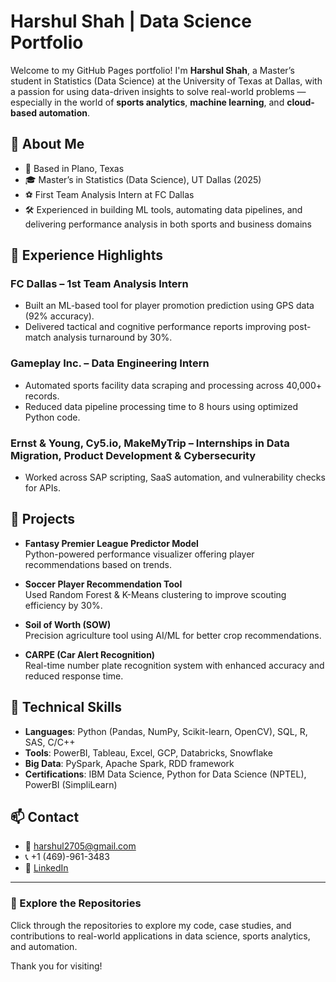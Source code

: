 # Harshul Shah | Data Science Portfolio

Welcome to my GitHub Pages portfolio! I'm **Harshul Shah**, a Master’s student in Statistics (Data Science) at the University of Texas at Dallas, with a passion for using data-driven insights to solve real-world problems — especially in the world of **sports analytics**, **machine learning**, and **cloud-based automation**.

## 📌 About Me

- 📍 Based in Plano, Texas
- 🎓 Master’s in Statistics (Data Science), UT Dallas (2025)
- ⚽️ First Team Analysis Intern at FC Dallas
- 🛠 Experienced in building ML tools, automating data pipelines, and delivering performance analysis in both sports and business domains

## 💼 Experience Highlights

### FC Dallas – 1st Team Analysis Intern
- Built an ML-based tool for player promotion prediction using GPS data (92% accuracy).
- Delivered tactical and cognitive performance reports improving post-match analysis turnaround by 30%.

### Gameplay Inc. – Data Engineering Intern
- Automated sports facility data scraping and processing across 40,000+ records.
- Reduced data pipeline processing time to 8 hours using optimized Python code.

### Ernst & Young, Cy5.io, MakeMyTrip – Internships in Data Migration, Product Development & Cybersecurity
- Worked across SAP scripting, SaaS automation, and vulnerability checks for APIs.

## 🧠 Projects

- **Fantasy Premier League Predictor Model**  
  Python-powered performance visualizer offering player recommendations based on trends.

- **Soccer Player Recommendation Tool**  
  Used Random Forest & K-Means clustering to improve scouting efficiency by 30%.

- **Soil of Worth (SOW)**  
  Precision agriculture tool using AI/ML for better crop recommendations.

- **CARPE (Car Alert Recognition)**  
  Real-time number plate recognition system with enhanced accuracy and reduced response time.

## 🔧 Technical Skills

- **Languages**: Python (Pandas, NumPy, Scikit-learn, OpenCV), SQL, R, SAS, C/C++
- **Tools**: PowerBI, Tableau, Excel, GCP, Databricks, Snowflake
- **Big Data**: PySpark, Apache Spark, RDD framework
- **Certifications**: IBM Data Science, Python for Data Science (NPTEL), PowerBI (SimpliLearn)

## 📫 Contact

- 📧 harshul2705@gmail.com  
- 📞 +1 (469)-961-3483  
- 🔗 [LinkedIn](https://linkedin.com/in/harshulshah27)

---

### 🚀 Explore the Repositories

Click through the repositories to explore my code, case studies, and contributions to real-world applications in data science, sports analytics, and automation.

Thank you for visiting!

